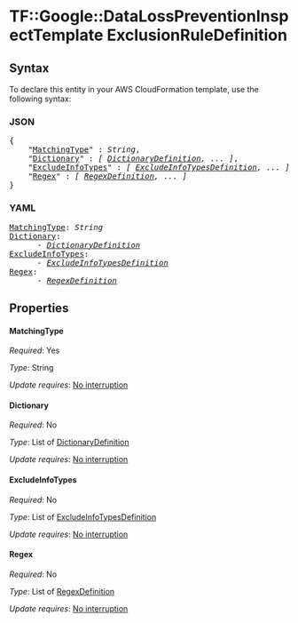# TF::Google::DataLossPreventionInspectTemplate ExclusionRuleDefinition

## Syntax

To declare this entity in your AWS CloudFormation template, use the following syntax:

### JSON

<pre>
{
    "<a href="#matchingtype" title="MatchingType">MatchingType</a>" : <i>String</i>,
    "<a href="#dictionary" title="Dictionary">Dictionary</a>" : <i>[ <a href="dictionarydefinition.md">DictionaryDefinition</a>, ... ]</i>,
    "<a href="#excludeinfotypes" title="ExcludeInfoTypes">ExcludeInfoTypes</a>" : <i>[ <a href="excludeinfotypesdefinition.md">ExcludeInfoTypesDefinition</a>, ... ]</i>,
    "<a href="#regex" title="Regex">Regex</a>" : <i>[ <a href="regexdefinition.md">RegexDefinition</a>, ... ]</i>
}
</pre>

### YAML

<pre>
<a href="#matchingtype" title="MatchingType">MatchingType</a>: <i>String</i>
<a href="#dictionary" title="Dictionary">Dictionary</a>: <i>
      - <a href="dictionarydefinition.md">DictionaryDefinition</a></i>
<a href="#excludeinfotypes" title="ExcludeInfoTypes">ExcludeInfoTypes</a>: <i>
      - <a href="excludeinfotypesdefinition.md">ExcludeInfoTypesDefinition</a></i>
<a href="#regex" title="Regex">Regex</a>: <i>
      - <a href="regexdefinition.md">RegexDefinition</a></i>
</pre>

## Properties

#### MatchingType

_Required_: Yes

_Type_: String

_Update requires_: [No interruption](https://docs.aws.amazon.com/AWSCloudFormation/latest/UserGuide/using-cfn-updating-stacks-update-behaviors.html#update-no-interrupt)

#### Dictionary

_Required_: No

_Type_: List of <a href="dictionarydefinition.md">DictionaryDefinition</a>

_Update requires_: [No interruption](https://docs.aws.amazon.com/AWSCloudFormation/latest/UserGuide/using-cfn-updating-stacks-update-behaviors.html#update-no-interrupt)

#### ExcludeInfoTypes

_Required_: No

_Type_: List of <a href="excludeinfotypesdefinition.md">ExcludeInfoTypesDefinition</a>

_Update requires_: [No interruption](https://docs.aws.amazon.com/AWSCloudFormation/latest/UserGuide/using-cfn-updating-stacks-update-behaviors.html#update-no-interrupt)

#### Regex

_Required_: No

_Type_: List of <a href="regexdefinition.md">RegexDefinition</a>

_Update requires_: [No interruption](https://docs.aws.amazon.com/AWSCloudFormation/latest/UserGuide/using-cfn-updating-stacks-update-behaviors.html#update-no-interrupt)

